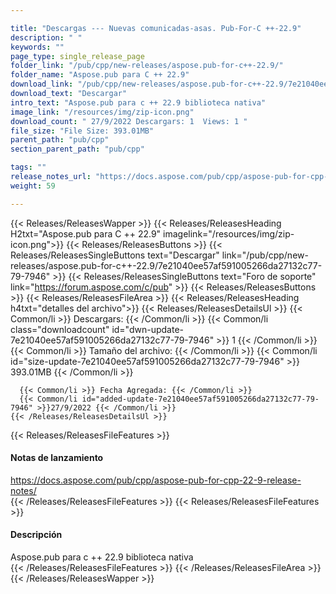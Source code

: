 ```yaml
---

title: "Descargas --- Nuevas comunicadas-asas. Pub-For-C ++-22.9"
description: " "
keywords: ""
page_type: single_release_page
folder_link: "/pub/cpp/new-releases/aspose.pub-for-c++-22.9/"
folder_name: "Aspose.pub para C ++ 22.9"
download_link: "/pub/cpp/new-releases/aspose.pub-for-c++-22.9/7e21040ee57af591005266da27132c77-79-7946"
download_text: "Descargar"
intro_text: "Aspose.pub para c ++ 22.9 biblioteca nativa"
image_link: "/resources/img/zip-icon.png"
download_count: " 27/9/2022 Descargars: 1  Views: 1 "
file_size: "File Size: 393.01MB"
parent_path: "pub/cpp"
section_parent_path: "pub/cpp"

tags: ""
release_notes_url: "https://docs.aspose.com/pub/cpp/aspose-pub-for-cpp-22-9-release-notes/"
weight: 59

---
```


{{< Releases/ReleasesWapper >}}
  {{< Releases/ReleasesHeading H2txt="Aspose.pub para C ++ 22.9" imagelink="/resources/img/zip-icon.png">}}
  {{< Releases/ReleasesButtons >}}
    {{< Releases/ReleasesSingleButtons text="Descargar" link="/pub/cpp/new-releases/aspose.pub-for-c++-22.9/7e21040ee57af591005266da27132c77-79-7946" >}}
    {{< Releases/ReleasesSingleButtons text="Foro de soporte" link="https://forum.aspose.com/c/pub" >}}
  {{< Releases/ReleasesButtons >}}
  {{< Releases/ReleasesFileArea >}}
    {{< Releases/ReleasesHeading h4txt="detalles del archivo">}}
    {{< Releases/ReleasesDetailsUl >}}
      {{< Common/li >}} Descargars: {{< /Common/li >}}
      {{< Common/li class="downloadcount" id="dwn-update-7e21040ee57af591005266da27132c77-79-7946" >}} 1 {{< /Common/li >}}
      {{< Common/li >}} Tamaño del archivo: {{< /Common/li >}}
      {{< Common/li id="size-update-7e21040ee57af591005266da27132c77-79-7946" >}} 393.01MB {{< /Common/li >}}

      {{< Common/li >}} Fecha Agregada: {{< /Common/li >}}
      {{< Common/li id="added-update-7e21040ee57af591005266da27132c77-79-7946" >}}27/9/2022 {{< /Common/li >}}
    {{< /Releases/ReleasesDetailsUl >}}

  {{< Releases/ReleasesFileFeatures >}}
      <h4>Notas de lanzamiento</h4><div><a href='https://docs.aspose.com/pub/cpp/aspose-pub-for-cpp-22-9-release-notes/'>https://docs.aspose.com/pub/cpp/aspose-pub-for-cpp-22-9-release-notes/</a></div>
  {{< /Releases/ReleasesFileFeatures >}}
  {{< Releases/ReleasesFileFeatures >}}
      <h4>Descripción</h4><div class="HTMLDescription">Aspose.pub para c ++ 22.9 biblioteca nativa</div>
  {{< /Releases/ReleasesFileFeatures >}}
 {{< /Releases/ReleasesFileArea >}}
{{< /Releases/ReleasesWapper >}}


